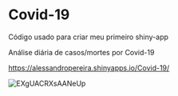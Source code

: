 # Covid-19
Código usado para criar meu primeiro shiny-app

Análise diária de casos/mortes por Covid-19

https://alessandropereira.shinyapps.io/Covid-19/

![EXgUACRXsAANeUp](https://user-images.githubusercontent.com/50224653/81595438-dcfb7300-9398-11ea-86a5-3eded2e25169.png)

